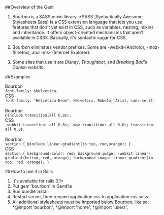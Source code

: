##Overview of the Gem

1. Bourbon is a SASS mixin library.
  *SASS (Syntactically Awesome Stylesheets Sass) is a CSS extension language that lets you use features that don't yet exist in CSS, such as variables, nesting, mixins and inheritance. It offers object-oriented mechanisms that aren't available in CSS3. Basically, it's syntactic sugar for CSS.

2. Bourbon eliminates vendor prefixes. Some are -webkit-(Android), -moz-(Firefox), and -ms- (Internet Explorer).

3. Some sites that use it are *Disney*, *Thoughtbot*, and *Breaking Bad's Danish website*.


##Examples

Bourbon<br>
`font-family: $helvetica;`<br>
CSS<br>
`font-family: "Helvetica-Neue", Helvetica, Roboto, Arial, sans-serif;`<br><br>
Bourbon<br>
`@include transition(all 0.8s);`<br>
CSS<br>
`-webkit-transition: all 0.8s;
-moz-transition: all 0.8s;
transition: all 0.8s;`<br><br>
Bourbon<br>
`section {
  @include linear-gradient(to top, red,orange);
}`<br>
CSS<br>
`section {
  background-color: red;
  background-image: -webkit-linear-gradient(bottom, red, orange);
  background-image: linear-gradient(to top, red, orange);
}`


##How to use it in Rails

1. It's available for rails 3.1+
2. Put gem 'bourbon' in Gemfile
3. Run bundle install
4. Restart server, then rename application.css to application.css.scss
5. All additional stylesheets must be imported below Bourbon, like so:
  *@import 'bourbon';
  *@import 'home';
  *@import 'users';

